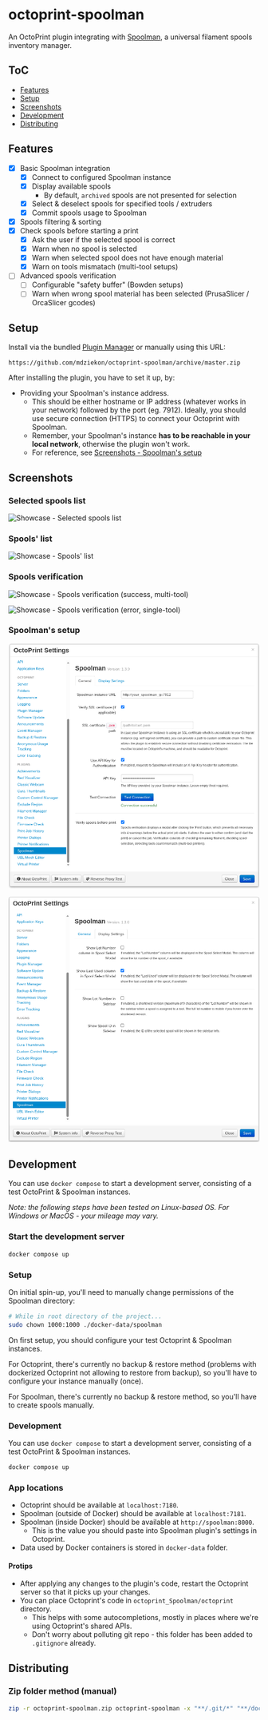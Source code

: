 # octoprint-spoolman

An OctoPrint plugin integrating with [Spoolman](https://github.com/Donkie/Spoolman/), a universal filament spools inventory manager.

## ToC

- [Features](#features)
- [Setup](#setup)
- [Screenshots](#screenshots)
- [Development](#development)
- [Distributing](#distributing)

## Features

- [x] Basic Spoolman integration
    - [x] Connect to configured Spoolman instance
    - [x] Display available spools
        - By default, `archived` spools are not presented for selection
    - [x] Select & deselect spools for specified tools / extruders
    - [x] Commit spools usage to Spoolman
- [x] Spools filtering & sorting
- [x] Check spools before starting a print
    - [x] Ask the user if the selected spool is correct
    - [x] Warn when no spool is selected
    - [x] Warn when selected spool does not have enough material
    - [x] Warn on tools mismatach (multi-tool setups)
- [ ] Advanced spools verification
    - [ ] Configurable "safety buffer" (Bowden setups)
    - [ ] Warn when wrong spool material has been selected (PrusaSlicer / OrcaSlicer gcodes)

## Setup

Install via the bundled [Plugin Manager](https://docs.octoprint.org/en/master/bundledplugins/pluginmanager.html)
or manually using this URL:

    https://github.com/mdziekon/octoprint-spoolman/archive/master.zip

After installing the plugin, you have to set it up, by:
- Providing your Spoolman's instance address.
    - This should be either hostname or IP address (whatever works in your network) followed by the port (eg. 7912). Ideally, you should use secure connection (HTTPS) to connect your Octoprint with Spoolman.
    - Remember, your Spoolman's instance **has to be reachable in your local network**, otherwise the plugin won't work.
    - For reference, see [Screenshots - Spoolman's setup](#spoolmans-setup)

## Screenshots

### Selected spools list

![Showcase - Selected spools list](./extras/screenshots/showcase__selected_spools.png)

### Spools' list

![Showcase - Spools' list](./extras/screenshots/showcase__spools_list.png)

### Spools verification

![Showcase - Spools verification (success, multi-tool)](./extras/screenshots/showcase__verification_success_multitool.png)

![Showcase - Spools verification (error, single-tool)](./extras/screenshots/showcase__verification_error.png)

### Spoolman's setup

![Showcase - Spoolman's setup (general)](./extras/screenshots/showcase__spoolman_setup_general.png)

![Showcase - Spoolman's setup (display)](./extras/screenshots/showcase__spoolman_setup_display.png)

## Development

You can use `docker compose` to start a development server, consisting of a test OctoPrint & Spoolman instances.

_Note: the following steps have been tested on Linux-based OS. For Windows or MacOS - your mileage may vary._

### Start the development server

```bash
docker compose up
```

### Setup

On initial spin-up, you'll need to manually change permissions of the Spoolman directory:

```bash
# While in root directory of the project...
sudo chown 1000:1000 ./docker-data/spoolman
```

On first setup, you should configure your test Octoprint & Spoolman instances.

For Octoprint, there's currently no backup & restore method (problems with dockerized Octoprint not allowing to restore from backup), so you'll have to configure your instance manually (once).

For Spoolman, there's currently no backup & restore method, so you'll have to create spools manually.

### Development

You can use `docker compose` to start a development server, consisting of a test OctoPrint & Spoolman instances.

```bash
docker compose up
```

### App locations

- Octoprint should be available at `localhost:7180`.
- Spoolman (outside of Docker) should be available at `localhost:7181`.
- Spoolman (inside Docker) should be available at `http://spoolman:8000`.
    - This is the value you should paste into Spoolman plugin's settings in Octoprint.
- Data used by Docker containers is stored in `docker-data` folder.

#### Protips

- After applying any changes to the plugin's code, restart the Octoprint server so that it picks up your changes.
- You can place Octoprint's code in `octoprint_Spoolman/octoprint` directory.
    - This helps with some autocompletions, mostly in places where we're using Octoprint's shared APIs.
    - Don't worry about polluting git repo - this folder has been added to `.gitignore` already.

## Distributing

### Zip folder method (manual)

```bash
zip -r octoprint-spoolman.zip octoprint-spoolman -x "**/.git/*" "**/docker-data/*" "**/octoprint_Spoolman/octoprint/**" "**/__pycache__/*"
```
